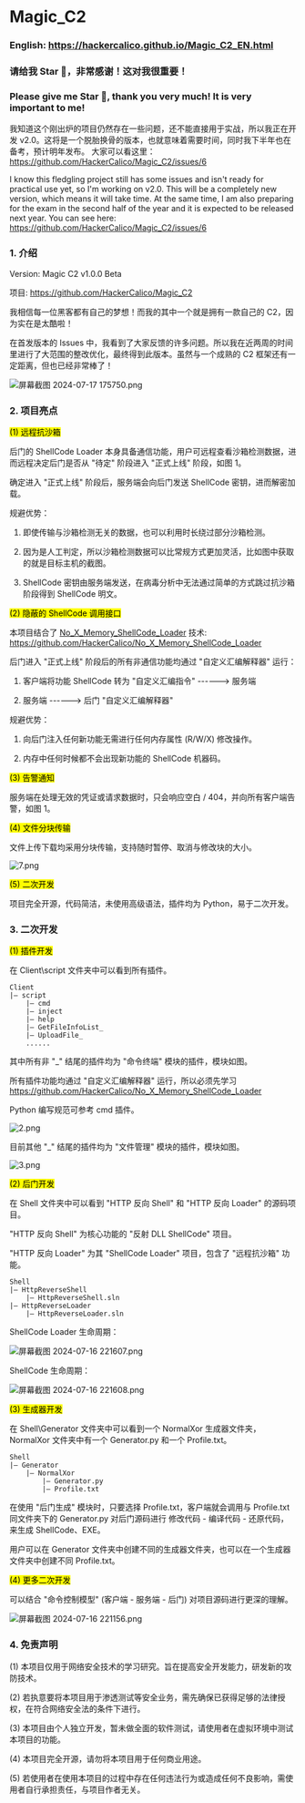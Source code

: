 # Magic_C2

### English: https://hackercalico.github.io/Magic_C2_EN.html

### 请给我 Star 🌟，非常感谢！这对我很重要！

### Please give me Star 🌟, thank you very much! It is very important to me!

我知道这个刚出炉的项目仍然存在一些问题，还不能直接用于实战，所以我正在开发 v2.0。这将是一个脱胎换骨的版本，也就意味着需要时间，同时我下半年也在备考，预计明年发布。
大家可以看这里：https://github.com/HackerCalico/Magic_C2/issues/6

I know this fledgling project still has some issues and isn't ready for practical use yet, so I'm working on v2.0. This will be a completely new version, which means it will take time. At the same time, I am also preparing for the exam in the second half of the year and it is expected to be released next year.
You can see here: https://github.com/HackerCalico/Magic_C2/issues/6

### 1. 介绍

Version: Magic C2 v1.0.0 Beta

项目: https://github.com/HackerCalico/Magic_C2

我相信每一位黑客都有自己的梦想！而我的其中一个就是拥有一款自己的 C2，因为实在是太酷啦！

在首发版本的 Issues 中，我看到了大家反馈的许多问题。所以我在近两周的时间里进行了大范围的整改优化，最终得到此版本。虽然与一个成熟的 C2 框架还有一定距离，但也已经非常棒了！

![屏幕截图 2024-07-17 175750.png](https://github.com/HackerCalico/Magic_C2/blob/main/Client/bin/Debug/config/README/1.png)

### 2. 项目亮点

<mark>(1) 远程抗沙箱</mark>

后门的 ShellCode Loader 本身具备通信功能，用户可远程查看沙箱检测数据，进而远程决定后门是否从 "待定" 阶段进入 "正式上线" 阶段，如图 1。

确定进入 "正式上线" 阶段后，服务端会向后门发送 ShellCode 密钥，进而解密加载。

规避优势：

1. 即使传输与沙箱检测无关的数据，也可以利用时长绕过部分沙箱检测。

2. 因为是人工判定，所以沙箱检测数据可以比常规方式更加灵活，比如图中获取的就是目标主机的截图。

3. ShellCode 密钥由服务端发送，在病毒分析中无法通过简单的方式跳过抗沙箱阶段得到 ShellCode 明文。

<mark>(2) 隐蔽的 ShellCode 调用接口</mark>

本项目结合了 <u>No_X_Memory_ShellCode_Loader</u> 技术: https://github.com/HackerCalico/No_X_Memory_ShellCode_Loader

后门进入 "正式上线" 阶段后的所有非通信功能均通过 "自定义汇编解释器" 运行：

1. 客户端将功能 ShellCode 转为 "自定义汇编指令" ------> 服务端

2. 服务端 ------> 后门 "自定义汇编解释器"

规避优势：

1. 向后门注入任何新功能无需进行任何内存属性 (R/W/X) 修改操作。

2. 内存中任何时候都不会出现新功能的 ShellCode 机器码。

<mark>(3) 告警通知</mark>

服务端在处理无效的凭证或请求数据时，只会响应空白 / 404，并向所有客户端告警，如图 1。

<mark>(4) 文件分块传输</mark>

文件上传下载均采用分块传输，支持随时暂停、取消与修改块的大小。

![7.png](https://github.com/HackerCalico/Magic_C2/blob/main/Client/bin/Debug/config/README/2.png)

<mark>(5) 二次开发</mark>

项目完全开源，代码简洁，未使用高级语法，插件均为 Python，易于二次开发。

### 3. 二次开发

<mark>(1) 插件开发</mark>

在 Client\script 文件夹中可以看到所有插件。

```shell
Client
|— script
    |— cmd
    |— inject
    |— help
    |— GetFileInfoList_
    |— UploadFile_
    ......
```

其中所有非 "_" 结尾的插件均为 "命令终端" 模块的插件，模块如图。

所有插件功能均通过 "自定义汇编解释器" 运行，所以必须先学习 https://github.com/HackerCalico/No_X_Memory_ShellCode_Loader

Python 编写规范可参考 cmd 插件。

![2.png](https://github.com/HackerCalico/Magic_C2/blob/main/Client/bin/Debug/config/README/3.png)

目前其他 "_" 结尾的插件均为 "文件管理" 模块的插件，模块如图。

![3.png](https://github.com/HackerCalico/Magic_C2/blob/main/Client/bin/Debug/config/README/4.png)

<mark>(2) 后门开发</mark>

在 Shell 文件夹中可以看到 "HTTP 反向 Shell" 和 "HTTP 反向 Loader" 的源码项目。

"HTTP 反向 Shell" 为核心功能的 "反射 DLL ShellCode" 项目。

"HTTP 反向 Loader" 为其 "ShellCode Loader" 项目，包含了 "远程抗沙箱" 功能。

```shell
Shell
|— HttpReverseShell
    |— HttpReverseShell.sln
|— HttpReverseLoader
    |— HttpReverseLoader.sln
```

ShellCode Loader 生命周期：

![屏幕截图 2024-07-16 221607.png](https://github.com/HackerCalico/Magic_C2/blob/main/Client/bin/Debug/config/README/5.png)

ShellCode 生命周期：

![屏幕截图 2024-07-16 221608.png](https://github.com/HackerCalico/Magic_C2/blob/main/Client/bin/Debug/config/README/6.png)

<mark>(3) 生成器开发</mark>

在 Shell\Generator 文件夹中可以看到一个 NormalXor 生成器文件夹，NormalXor 文件夹中有一个 Generator.py 和一个 Profile.txt。

```shell
Shell
|— Generator
    |— NormalXor
        |— Generator.py
        |— Profile.txt
```

在使用 "后门生成" 模块时，只要选择 Profile.txt，客户端就会调用与 Profile.txt 同文件夹下的 Generator.py 对后门源码进行 修改代码 - 编译代码 - 还原代码，来生成 ShellCode、EXE。

用户可以在 Generator 文件夹中创建不同的生成器文件夹，也可以在一个生成器文件夹中创建不同 Profile.txt。

<mark>(4) 更多二次开发</mark>

可以结合 "命令控制模型" (客户端 - 服务端 - 后门) 对项目源码进行更深的理解。

![屏幕截图 2024-07-16 221156.png](https://github.com/HackerCalico/Magic_C2/blob/main/Client/bin/Debug/config/README/7.png)

### 4. 免责声明

(1) 本项目仅用于网络安全技术的学习研究。旨在提高安全开发能力，研发新的攻防技术。

(2) 若执意要将本项目用于渗透测试等安全业务，需先确保已获得足够的法律授权，在符合网络安全法的条件下进行。

(3) 本项目由个人独立开发，暂未做全面的软件测试，请使用者在虚拟环境中测试本项目的功能。

(4) 本项目完全开源，请勿将本项目用于任何商业用途。

(5) 若使用者在使用本项目的过程中存在任何违法行为或造成任何不良影响，需使用者自行承担责任，与项目作者无关。
